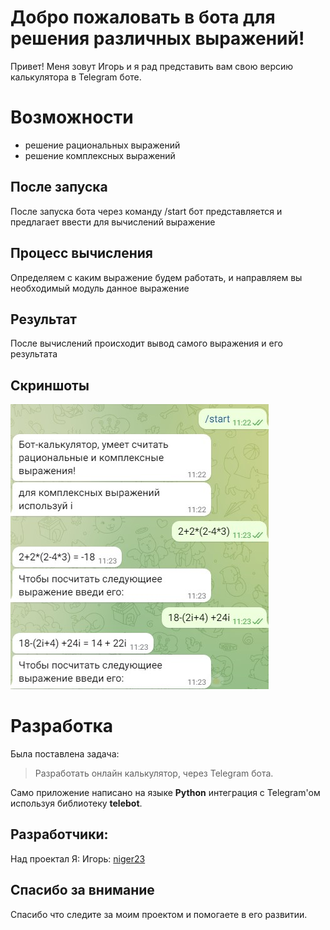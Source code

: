 # Добро пожаловать в бота для решения различных выражений!

Привет! Меня зовут Игорь и я рад представить вам свою версию калькулятора в Telegram боте.


# Возможности

- решение рациональных выражений
- решение комплексных выражений


## После запуска

После запуска бота через команду /start бот представляется и предлагает ввести для вычислений выражение

## Процесс вычисления

Определяем с каким выражение будем работать, и направляем вы необходимый модуль данное выражение

## Результат

После вычислений происходит вывод самого выражения и его результата

## Скриншоты

![enter image description here](/Seminars/Seminar009/bot_calc/234.jpg)

# Разработка

Была поставлена задача:
> Разработать онлайн калькулятор, через Telegram бота.

Само приложение написано на языке **Python** интеграция с Telegram'ом используя библиотеку **telebot**.

## Разработчики:

Над проектал Я:
Игорь: [niger23](https://github.com/niger23)

## Спасибо за внимание

Спасибо что следите за моим проектом и помогаете в его развитии.

